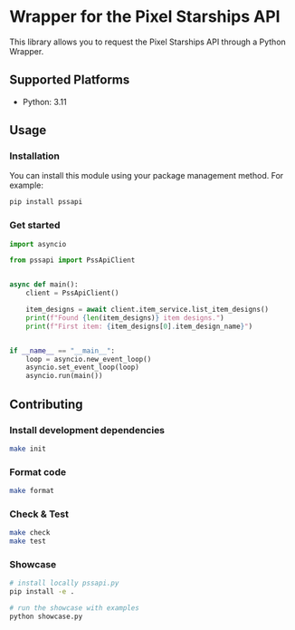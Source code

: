 # Wrapper for the Pixel Starships API

This library allows you to request the Pixel Starships API through a Python Wrapper.

## Supported Platforms

- Python: 3.11

## Usage

### Installation

You can install this module using your package management method. For example:

```bash
pip install pssapi
```

### Get started

```python
import asyncio

from pssapi import PssApiClient


async def main():
    client = PssApiClient()

    item_designs = await client.item_service.list_item_designs()
    print(f"Found {len(item_designs)} item designs.")
    print(f"First item: {item_designs[0].item_design_name}")


if __name__ == "__main__":
    loop = asyncio.new_event_loop()
    asyncio.set_event_loop(loop)
    asyncio.run(main())
```

## Contributing

### Install development dependencies

```bash
make init
```

### Format code

```bash
make format
```

### Check & Test

```bash
make check
make test
```

### Showcase

```bash
# install locally pssapi.py
pip install -e .

# run the showcase with examples
python showcase.py
```
